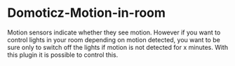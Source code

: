 # Domoticz-Motion-in-room
Motion sensors indicate whether they see motion. However if you want to control lights in your room depending on motion detected, you want to be sure only to switch off the lights if motion is not detected for x minutes.
With this plugin it is possible to control this.
